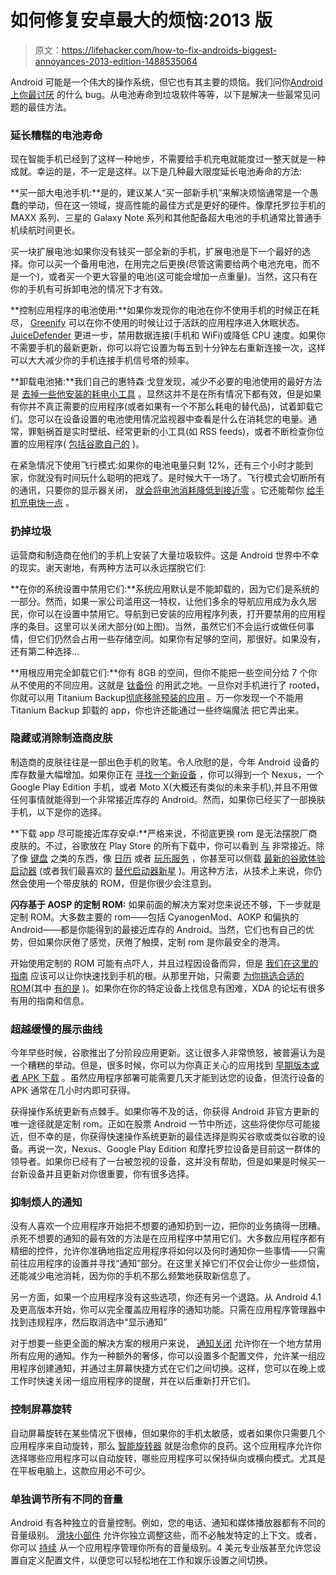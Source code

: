 # 如何修复安卓最大的烦恼:2013 版

> 原文：<https://lifehacker.com/how-to-fix-androids-biggest-annoyances-2013-edition-1488535064>

Android 可能是一个伟大的操作系统，但它也有其主要的烦恼。我们问你[Android 上你最讨厌](https://lifehacker.com/what-are-your-biggest-android-annoyances-1486270773) 的什么 bug。从电池寿命到垃圾软件等等，以下是解决一些最常见问题的最佳方法。



### 延长糟糕的电池寿命

现在智能手机已经到了这样一种地步，不需要给手机充电就能度过一整天就是一种成就。幸运的是，不一定是这样。以下是几种最大限度延长电池寿命的方法:

**买一部大电池手机:**是的，建议某人“买一部新手机”来解决烦恼通常是一个愚蠢的举动，但在这一领域，提高性能的最佳方式是更好的硬件。像摩托罗拉手机的 MAXX 系列、三星的 Galaxy Note 系列和其他配备超大电池的手机通常比普通手机续航时间更长。

买一块扩展电池:如果你没有钱买一部全新的手机，扩展电池是下一个最好的选择。你可以买一个备用电池，在用完之后更换(尽管这需要给两个电池充电，而不是一个)，或者买一个更大容量的电池(这可能会增加一点重量)。当然，这只有在你的手机有可拆卸电池的情况下才有效。

**控制应用程序的电池使用:**如果你发现你的电池在你不使用手机的时候正在耗尽， [Greenify](https://play.google.com/store/apps/details?id=com.oasisfeng.greenify) 可以在你不使用的时候让过于活跃的应用程序进入休眠状态。 [JuiceDefender](https://play.google.com/store/apps/details?id=com.latedroid.juicedefender) 更进一步，禁用数据连接(手机和 WiFi)或降低 CPU 速度。如果你不需要手机的最新更新，你可以将它设置为每五到十分钟左右重新连接一次，这样可以大大减少你的手机连接手机信号塔的频率。

**卸载电池猪:**我们自己的惠特森·戈登发现，减少不必要的电池使用的最好方法是 [去掉一些他安装的耗电小工具](https://lifehacker.com/1486390731) 。显然这并不是在所有情况下都有效，但是如果有你并不真正需要的应用程序(或者如果有一个不那么耗电的替代品)，试着卸载它们。您可以在设备设置的电池使用情况监视器中查看是什么在消耗您的电量。通常，罪魁祸首是实时壁纸、经常更新的小工具(如 RSS feeds)，或者不断检查你位置的应用程序( [包括谷歌自己的](http://lifehacker.com/psa-your-phone-logs-everywhere-you-go-heres-how-to-t-1486085759) )。

在紧急情况下使用飞行模式:如果你的电池电量只剩 12%，还有三个小时才能到家，你就没有时间玩什么聪明的把戏了。是时候大干一场了。飞行模式会切断所有的通讯，只要你的显示器关闭， [就会将电池消耗降低到接近零](https://lifehacker.com/use-airplane-mode-to-save-cellphone-battery-life-in-no-5594298) 。它还能帮你 [给手机充电快一点](http://lifehacker.com/charge-your-phone-faster-by-switching-to-airplane-mode-5991851) 。

### 扔掉垃圾

运营商和制造商在他们的手机上安装了大量垃圾软件。这是 Android 世界中不幸的现实。谢天谢地，有两种方法可以永远摆脱它们:

**在你的系统设置中禁用它们:**系统应用默认是不能卸载的，因为它们是系统的一部分。然而，如果一家公司滥用这一特权，让他们多余的导航应用成为永久居民，你可以在设置中禁用它。导航到已安装的应用程序列表，打开要禁用的应用程序的条目。这里可以关闭大部分(如上图)。当然，虽然它们不会运行或做任何事情，但它们仍然会占用一些存储空间。如果你有足够的空间，那很好。如果没有，还有第二种选择...

**用根应用完全卸载它们:**你有 8GB 的空间，但你不能把一些空间分给 7 个你从不使用的不同应用。这就是 [钛备份](https://play.google.com/store/apps/details?id=com.keramidas.TitaniumBackup) 的用武之地。一旦你对手机进行了 rooted，你就可以用 Titanium Backup[彻底移除预装的应用](https://lifehacker.com/how-to-set-up-a-fully-automated-app-and-settings-backup-5784857) 。万一你发现一个不能用 Titanium Backup 卸载的 app，你也许还能通过一些终端魔法 把它弄出来。

### 隐藏或消除制造商皮肤

制造商的皮肤往往是一部出色手机的败笔。令人欣慰的是，今年 Android 设备的库存数量大幅增加。如果你正在 [寻找一个新设备](https://lifehacker.com/how-to-pick-your-next-android-phone-2013-edition-1475567684) ，你可以得到一个 Nexus，一个 Google Play Edition 手机，或者 Moto X(大概还有类似的未来手机),并且不用做任何事情就能得到一个非常接近库存的 Android。然而，如果你已经买了一部换肤手机，以下是你的选择。

**下载 app 尽可能接近库存安卓:**严格来说，不彻底更换 rom 是无法摆脱厂商皮肤的。不过，谷歌放在 Play Store 的所有下载中，你可以看到 [与](https://lifehacker.com/how-to-get-nearly-stock-android-on-any-phone-no-root-513696799) 非常接近。除了像 [键盘](https://play.google.com/store/apps/details?id=com.google.android.inputmethod.latin) 之类的东西，像 [日历](https://play.google.com/store/apps/details?id=com.google.android.calendar) 或者 [玩乐服务](http://lifehacker.com/why-google-play-services-are-now-more-important-than-an-975970197) ，你甚至可以侧载 [最新的谷歌体验启动器](http://lifehacker.com/how-to-get-the-best-features-of-android-kitkat-now-1456739585) (或者我们最喜欢的 [替代启动器](http://lifehacker.com/the-best-application-launcher-for-android-749377868)[新星](https://play.google.com/store/apps/details?id=com.teslacoilsw.launcher) )。用这种方法，从技术上来说，你仍然会使用一个带皮肤的 ROM，但是你很少会注意到。

**闪存基于 AOSP 的定制 ROM:** 如果前面的解决方案对您来说还不够，下一步就是定制 ROM。大多数主要的 rom——包括 CyanogenMod、AOKP 和偏执的 Android——都是你能得到的最接近库存的 Android。当然，它们也有自己的优势，但如果你厌倦了感觉，厌倦了触摸，定制 rom 是你最安全的港湾。

开始使用定制的 ROM 可能有点吓人，并且过程因设备而异，但是 [我们在这里的指南](https://lifehacker.com/everything-you-need-to-know-about-rooting-your-android-5789397) 应该可以让你快速找到手机的根。从那里开始，只需要 [为你挑选合适的 ROM](http://lifehacker.com/5596108/how-to-choose-the-right-android-rom-for-you)(其中 [有的是](http://lifehacker.com/this-database-of-android-roms-helps-you-choose-the-best-1449794780) )。如果你在你的特定设备上找信息有困难，XDA 的论坛有很多有用的指南和信息。

### 超越缓慢的展示曲线

今年早些时候，谷歌推出了分阶段应用更新。这让很多人非常愤怒，被普遍认为是一个糟糕的举动。但是，很多时候，你可以为你真正关心的应用找到 [早期版本或者 APK 下载](https://lifehacker.com/how-to-get-the-most-bleeding-edge-app-updates-on-androi-1470932086) 。虽然应用程序部署可能需要几天才能到达您的设备，但流行设备的 APK 通常在几小时内即可获得。

获得操作系统更新有点棘手。如果你等不及的话，你获得 Android 非官方更新的唯一途径就是定制 rom。正如在股票 Android 一节中所述，这些将使你尽可能接近，但不幸的是，你获得快速操作系统更新的最佳选择是购买谷歌或类似谷歌的设备。再说一次，Nexus、Google Play Edition 和摩托罗拉设备是目前这一群体的领导者。如果你已经有了一台被忽视的设备，这并没有帮助，但是如果是时候买一台新设备并且更新对你很重要，你有很多选择。

### 抑制烦人的通知

没有人喜欢一个应用程序开始把不想要的通知扔到一边，把你的业务搞得一团糟。杀死不想要的通知的最有效的方法是在应用程序中禁用它们。大多数应用程序都有精细的控件，允许你准确地指定应用程序将如何以及何时通知你一些事情——只需前往应用程序的设置并寻找“通知”部分。在这里关掉它们不仅会让你少一些烦恼，还能减少电池消耗，因为你的手机不那么频繁地获取新信息了。

另一方面，如果一个应用程序没有这些选项，你还有另一个退路。从 Android 4.1 及更高版本开始，你可以完全覆盖应用程序的通知功能。只需在应用程序管理器中找到违规程序，然后取消选中“显示通知”

对于想要一些更全面的解决方案的根用户来说， [通知关闭](https://play.google.com/store/apps/details?id=com.aboutmycode.NotificationsOff&hl=en) 允许你在一个地方禁用所有应用的通知。作为一种额外的奢侈，你可以设置多个配置文件，允许某一组应用程序创建通知，并通过主屏幕快捷方式在它们之间切换。这样，您可以在晚上或工作时快速关闭一组应用程序的提醒，并在以后重新打开它们。

### 控制屏幕旋转

自动屏幕旋转在某些情况下很棒，但如果你的手机太敏感，或者如果你只需要几个应用程序来自动旋转，那么 [智能旋转器](https://lifehacker.com/smart-rotator-chooses-which-android-apps-are-allowed-to-5805636) 就是治愈你的良药。这个应用程序允许你选择哪些应用程序可以自动旋转，哪些应用程序可以保持纵向或横向模式。尤其是在平板电脑上，这款应用必不可少。

### 单独调节所有不同的音量

Android 有各种独立的音量控制。例如，您的电话、通知和媒体播放器都有不同的音量级别。 [滑块小部件](https://lifehacker.com/slider-widget-manages-all-your-audio-levels-in-one-plac-511461051) 允许你独立调整这些，而不必触发特定的上下文。或者，你可以 [持续](http://lifehacker.com/persist-for-android-offers-total-control-over-your-volu-1151275713) 从一个应用程序管理你所有的音量级别。4 美元专业版甚至允许您设置自定义配置文件，以便您可以轻松地在工作和娱乐设置之间切换。